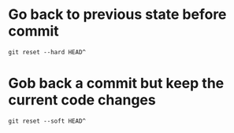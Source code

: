 # Go back to previous state before commit
`git reset --hard HEAD^`

# Gob back a commit but keep the current code changes
`git reset --soft HEAD^`